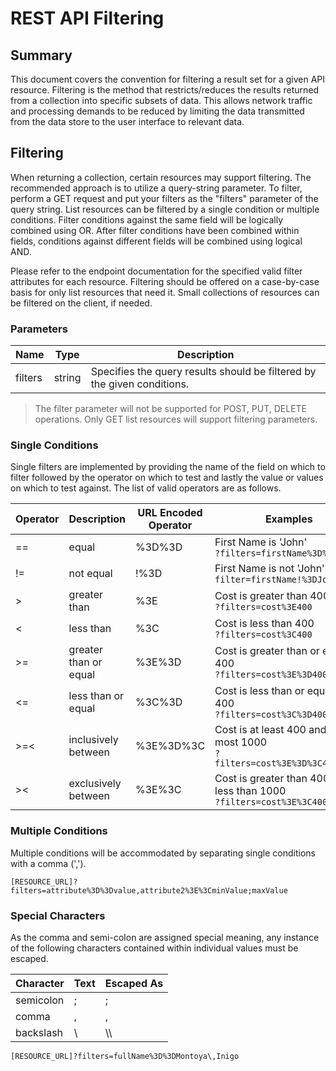 # REST API Filtering

## Summary

This document covers the convention for filtering a result set for a given API resource. Filtering is the method that restricts/reduces the results returned from a collection into specific subsets of data. This allows network traffic and processing demands to be reduced by limiting the data transmitted from the data store to the user interface to relevant data.

## Filtering

When returning a collection, certain resources may support filtering. The recommended approach is to utilize a query-string parameter. To filter, perform a GET request and put your filters as the "filters" parameter of the query string. List resources can be filtered by a single condition or multiple conditions. Filter conditions against the same field will be logically combined using OR. After filter conditions have been combined within fields, conditions against different fields will be combined using logical AND.Please refer to the endpoint documentation for the specified valid filter attributes for each resource. Filtering should be offered on a case-by-case basis for only list resources that need it. Small collections of resources can be filtered on the client, if needed.

### Parameters

Name | Type | Description
---- | ---- | -----------
filters | string | Specifies the query results should be filtered by the given conditions.

> The filter parameter will not be supported for POST, PUT, DELETE operations. Only GET list resources will support filtering parameters.

### Single Conditions

Single filters are implemented by providing the name of the field on which to filter followed by the operator on which to test and lastly the value or values on which to test against. The list of valid operators are as follows.

Operator | Description | URL Encoded Operator | Examples
-------- | ----------- | -------------------- | --------
== | equal | %3D%3D | First Name is 'John'<br /> `?filters=firstName%3D%3DJohn`
!= | not equal | !%3D | First Name is not 'John'<br /> `filter=firstName!%3DJohn`
> | greater than | %3E | Cost is greater than 400<br /> `?filters=cost%3E400`
< | less than | %3C | Cost is less than 400<br /> `?filters=cost%3C400`
>= | greater than or equal | %3E%3D | Cost is greater than or equal to 400<br /> `?filters=cost%3E%3D400`
<= | less than or equal | %3C%3D | Cost is less than or equal to 400<br /> `?filters=cost%3C%3D400`
>=< | inclusively between | %3E%3D%3C | Cost is at least 400 and at most 1000<br /> `?filters=cost%3E%3D%3C400;1000`
>< | exclusively between | %3E%3C | Cost is greater than 400 and less than 1000<br /> `?filters=cost%3E%3C400;1000`

### Multiple Conditions

Multiple conditions will be accommodated by separating single conditions with a comma (',').

```
[RESOURCE_URL]?filters=attribute%3D%3Dvalue,attribute2%3E%3CminValue;maxValue
```

### Special Characters

As the comma and semi-colon are assigned special meaning, any instance of the following characters contained within individual values must be escaped.

Character | Text | Escaped As
--------- | ---- | ----------
semicolon | ; | \;
comma | , | \,
backslash | \ | \\\

```
[RESOURCE_URL]?filters=fullName%3D%3DMontoya\,Inigo
```
